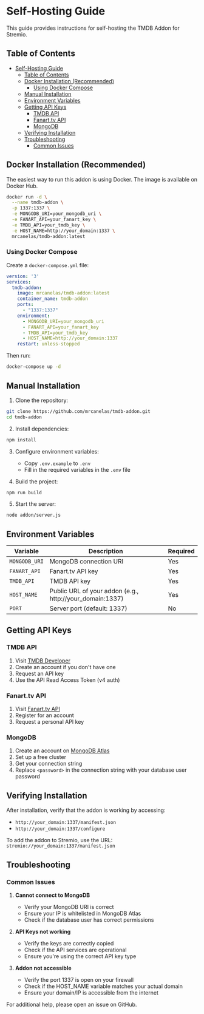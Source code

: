 # Self-Hosting Guide

This guide provides instructions for self-hosting the TMDB Addon for Stremio.

## Table of Contents
- [Self-Hosting Guide](#self-hosting-guide)
  - [Table of Contents](#table-of-contents)
  - [Docker Installation (Recommended)](#docker-installation-recommended)
    - [Using Docker Compose](#using-docker-compose)
  - [Manual Installation](#manual-installation)
  - [Environment Variables](#environment-variables)
  - [Getting API Keys](#getting-api-keys)
    - [TMDB API](#tmdb-api)
    - [Fanart.tv API](#fanarttv-api)
    - [MongoDB](#mongodb)
  - [Verifying Installation](#verifying-installation)
  - [Troubleshooting](#troubleshooting)
    - [Common Issues](#common-issues)

## Docker Installation (Recommended)

The easiest way to run this addon is using Docker. The image is available on Docker Hub.

```bash
docker run -d \
  --name tmdb-addon \
  -p 1337:1337 \
  -e MONGODB_URI=your_mongodb_uri \
  -e FANART_API=your_fanart_key \
  -e TMDB_API=your_tmdb_key \
  -e HOST_NAME=http://your_domain:1337 \
  mrcanelas/tmdb-addon:latest
```

### Using Docker Compose

Create a `docker-compose.yml` file:

```yaml
version: '3'
services:
  tmdb-addon:
    image: mrcanelas/tmdb-addon:latest
    container_name: tmdb-addon
    ports:
      - "1337:1337"
    environment:
      - MONGODB_URI=your_mongodb_uri
      - FANART_API=your_fanart_key
      - TMDB_API=your_tmdb_key
      - HOST_NAME=http://your_domain:1337
    restart: unless-stopped
```

Then run:
```bash
docker-compose up -d
```

## Manual Installation

1. Clone the repository:
```bash
git clone https://github.com/mrcanelas/tmdb-addon.git
cd tmdb-addon
```

2. Install dependencies:
```bash
npm install
```

3. Configure environment variables:
   - Copy `.env.example` to `.env`
   - Fill in the required variables in the `.env` file

4. Build the project:
```bash
npm run build
```

5. Start the server:
```bash
node addon/server.js
```

## Environment Variables

| Variable | Description | Required |
|----------|-------------|----------|
| `MONGODB_URI` | MongoDB connection URI | Yes |
| `FANART_API` | Fanart.tv API key | Yes |
| `TMDB_API` | TMDB API key | Yes |
| `HOST_NAME` | Public URL of your addon (e.g., http://your_domain:1337) | Yes |
| `PORT` | Server port (default: 1337) | No |

## Getting API Keys

### TMDB API
1. Visit [TMDB Developer](https://www.themoviedb.org/settings/api)
2. Create an account if you don't have one
3. Request an API key
4. Use the API Read Access Token (v4 auth)

### Fanart.tv API
1. Visit [Fanart.tv API](https://fanart.tv/get-an-api-key/)
2. Register for an account
3. Request a personal API key

### MongoDB
1. Create an account on [MongoDB Atlas](https://www.mongodb.com/cloud/atlas)
2. Set up a free cluster
3. Get your connection string
4. Replace `<password>` in the connection string with your database user password

## Verifying Installation

After installation, verify that the addon is working by accessing:
- `http://your_domain:1337/manifest.json`
- `http://your_domain:1337/configure`

To add the addon to Stremio, use the URL:
`stremio://your_domain:1337/manifest.json`

## Troubleshooting

### Common Issues

1. **Cannot connect to MongoDB**
   - Verify your MongoDB URI is correct
   - Ensure your IP is whitelisted in MongoDB Atlas
   - Check if the database user has correct permissions

2. **API Keys not working**
   - Verify the keys are correctly copied
   - Check if the API services are operational
   - Ensure you're using the correct API key type

3. **Addon not accessible**
   - Verify the port 1337 is open on your firewall
   - Check if the HOST_NAME variable matches your actual domain
   - Ensure your domain/IP is accessible from the internet

For additional help, please open an issue on GitHub.